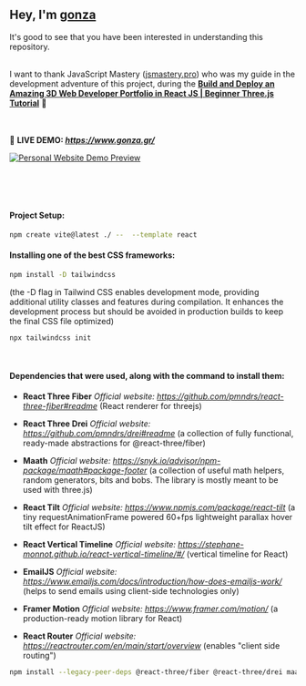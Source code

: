 ## Hey, I'm **[gonza](https://www.gonza.gr/)**
It's good to see that you have been interested in understanding this repository.
<br><br>



I want to thank JavaScript Mastery ([jsmastery.pro](https://www.jsmastery.pro/)) 
who was my guide in the development adventure of this project, 
during the **[Build and Deploy an Amazing 3D Web Developer Portfolio in React JS | Beginner Three.js Tutorial](https://www.youtube.com/watch?v=0fYi8SGA20k)** 🚀<br><br><br>



📌 **LIVE DEMO: _https://www.gonza.gr/_**

[![Personal Website Demo Preview](https://i.postimg.cc/HkmHQMPK/preview-demo.png)](https://www.gonza.gr/)

<br><br><br>


#### Project Setup:
```bash
npm create vite@latest ./ --  --template react
```

#### Installing one of the best CSS frameworks:
```bash
npm install -D tailwindcss
```
(the -D flag in Tailwind CSS enables development mode, providing additional utility classes and features during compilation. It enhances the development process but should be avoided in production builds to keep the final CSS file optimized)
```bash
npx tailwindcss init
```

<br>

#### Dependencies that were used, along with the command to install them:

* **React Three Fiber**
_Official website: https://github.com/pmndrs/react-three-fiber#readme_ (React renderer for threejs)

* **React Three Drei**
_Official website: https://github.com/pmndrs/drei#readme_ (a collection of fully functional, ready-made abstractions for @react-three/fiber)

* **Maath**
_Official website: https://snyk.io/advisor/npm-package/maath#package-footer_ (a collection of useful math helpers, random generators, bits and bobs. The library is mostly meant to be used with three.js)

* **React Tilt**
_Official website: https://www.npmjs.com/package/react-tilt_ (a tiny requestAnimationFrame powered 60+fps lightweight parallax hover tilt effect for ReactJS)

* **React Vertical Timeline**
_Official website: https://stephane-monnot.github.io/react-vertical-timeline/#/_ (vertical timeline for React)

* **EmailJS**
_Official website: https://www.emailjs.com/docs/introduction/how-does-emailjs-work/_ (helps to send emails using client-side technologies only)

* **Framer Motion**
_Official website: https://www.framer.com/motion/_ (a production-ready motion library for React)

* **React Router**
_Official website: https://reactrouter.com/en/main/start/overview_ (enables "client side routing")

```bash
npm install --legacy-peer-deps @react-three/fiber @react-three/drei maath react-tilt react-vertical-timeline-component @emailjs/browser framer-motion react-router-dom
```


